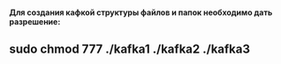 #### Для создания кафкой структуры файлов и папок необходимо дать разрешение:
## sudo chmod 777 ./kafka1 ./kafka2 ./kafka3
